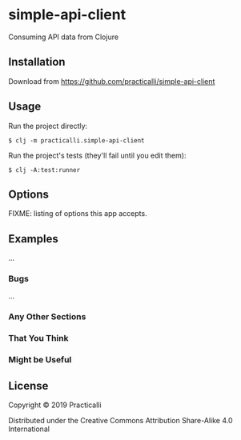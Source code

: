 # simple-api-client

Consuming API data from Clojure

## Installation

Download from https://github.com/practicalli/simple-api-client

## Usage


Run the project directly:

    $ clj -m practicalli.simple-api-client

Run the project's tests (they'll fail until you edit them):

    $ clj -A:test:runner

## Options

FIXME: listing of options this app accepts.

## Examples

...

### Bugs

...

### Any Other Sections
### That You Think
### Might be Useful

## License

Copyright © 2019 Practicalli

Distributed under the Creative Commons Attribution Share-Alike 4.0 International
